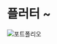 # 플러터 ~ 

![포트폴리오](https://github.com/Qnd1101/flutter_application_portfolio/assets/107795830/05deaedb-a1bb-40d7-9d55-40979b7c4e62)

